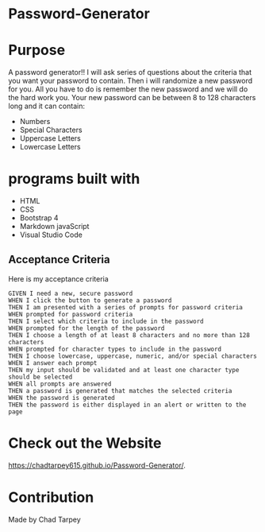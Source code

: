 # Password-Generator



# Purpose

A password generator!! 
I will ask  series of questions about the criteria that you want your password to contain.
Then i will randomize a new password for you. All you have to do is remember the new password and we will do the hard work you.
Your new password can be between 8 to 128 characters long and it can contain:
* Numbers
* Special Characters
* Uppercase Letters
* Lowercase Letters 




# programs built with 
* HTML
* CSS
* Bootstrap 4
* Markdown
 javaScript
* Visual Studio Code


## Acceptance Criteria

Here is my acceptance criteria


```
GIVEN I need a new, secure password
WHEN I click the button to generate a password
THEN I am presented with a series of prompts for password criteria
WHEN prompted for password criteria
THEN I select which criteria to include in the password
WHEN prompted for the length of the password
THEN I choose a length of at least 8 characters and no more than 128 characters
WHEN prompted for character types to include in the password
THEN I choose lowercase, uppercase, numeric, and/or special characters
WHEN I answer each prompt
THEN my input should be validated and at least one character type should be selected
WHEN all prompts are answered
THEN a password is generated that matches the selected criteria
WHEN the password is generated
THEN the password is either displayed in an alert or written to the page
```


# Check out the Website
https://chadtarpey615.github.io/Password-Generator/.

# Contribution

Made by Chad Tarpey